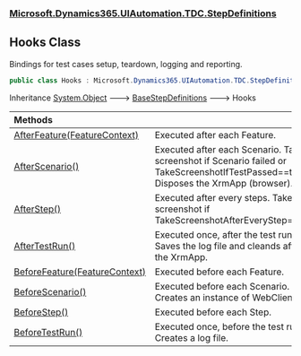 ### [Microsoft.Dynamics365.UIAutomation.TDC.StepDefinitions](Microsoft.Dynamics365.UIAutomation.TDC.StepDefinitions.md 'Microsoft.Dynamics365.UIAutomation.TDC.StepDefinitions')

## Hooks Class

Bindings for test cases setup, teardown, logging and reporting.

```csharp
public class Hooks : Microsoft.Dynamics365.UIAutomation.TDC.StepDefinitions.BaseStepDefinitions
```

Inheritance [System.Object](https://docs.microsoft.com/en-us/dotnet/api/System.Object 'System.Object') &#129106; [BaseStepDefinitions](BaseStepDefinitions.md 'Microsoft.Dynamics365.UIAutomation.TDC.StepDefinitions.BaseStepDefinitions') &#129106; Hooks

| Methods | |
| :--- | :--- |
| [AfterFeature(FeatureContext)](Hooks.AfterFeature(FeatureContext).md 'Microsoft.Dynamics365.UIAutomation.TDC.StepDefinitions.Hooks.AfterFeature(TechTalk.SpecFlow.FeatureContext)') | Executed after each Feature. |
| [AfterScenario()](Hooks.AfterScenario().md 'Microsoft.Dynamics365.UIAutomation.TDC.StepDefinitions.Hooks.AfterScenario()') | Executed after each Scenario. Takes a screenshot if Scenario failed or TakeScreenshotIfTestPassed==true. Disposes the XrmApp (browser). |
| [AfterStep()](Hooks.AfterStep().md 'Microsoft.Dynamics365.UIAutomation.TDC.StepDefinitions.Hooks.AfterStep()') | Executed after every steps. Takes a screenshot if TakeScreenshotAfterEveryStep==true. |
| [AfterTestRun()](Hooks.AfterTestRun().md 'Microsoft.Dynamics365.UIAutomation.TDC.StepDefinitions.Hooks.AfterTestRun()') | Executed once, after the test run. Saves the log file and cleands after the XrmApp. |
| [BeforeFeature(FeatureContext)](Hooks.BeforeFeature(FeatureContext).md 'Microsoft.Dynamics365.UIAutomation.TDC.StepDefinitions.Hooks.BeforeFeature(TechTalk.SpecFlow.FeatureContext)') | Executed before each Feature. |
| [BeforeScenario()](Hooks.BeforeScenario().md 'Microsoft.Dynamics365.UIAutomation.TDC.StepDefinitions.Hooks.BeforeScenario()') | Executed before each Scenario. Creates an instance of WebClient. |
| [BeforeStep()](Hooks.BeforeStep().md 'Microsoft.Dynamics365.UIAutomation.TDC.StepDefinitions.Hooks.BeforeStep()') | Executed before each Step. |
| [BeforeTestRun()](Hooks.BeforeTestRun().md 'Microsoft.Dynamics365.UIAutomation.TDC.StepDefinitions.Hooks.BeforeTestRun()') | Executed once, before the test run. Creates a log file. |
